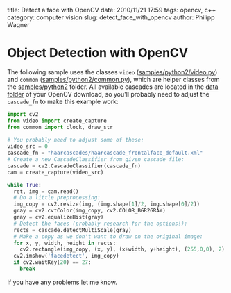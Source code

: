 title: Detect a face with OpenCV
date: 2010/11/21 17:59
tags: opencv, c++
category: computer vision
slug: detect_face_with_opencv
author: Philipp Wagner

# Object Detection with OpenCV #

The following sample uses the classes ``video`` ([samples/python2/video.py](http://code.opencv.org/projects/opencv/repository/revisions/master/changes/samples/python2/video.py)) and ``common`` ([samples/python2/common.py](http://code.opencv.org/projects/opencv/repository/revisions/master/changes/samples/python2/common.py)), which are helper classes from the [samples/python2](http://code.opencv.org/projects/opencv/repository/revisions/master/show/samples/python2) folder. All available cascades are located in the [data folder](http://code.opencv.org/projects/opencv/repository/revisions/master/show/data) of your OpenCV download, so you'll probably need to adjust the ``cascade_fn`` to make this example work:

```python
import cv2
from video import create_capture
from common import clock, draw_str
 
# You probably need to adjust some of these:
video_src = 0
cascade_fn = "haarcascades/haarcascade_frontalface_default.xml"
# Create a new CascadeClassifier from given cascade file:
cascade = cv2.CascadeClassifier(cascade_fn)
cam = create_capture(video_src)

while True:
  ret, img = cam.read()
  # Do a little preprocessing:
  img_copy = cv2.resize(img, (img.shape[1]/2, img.shape[0]/2))
  gray = cv2.cvtColor(img_copy, cv2.COLOR_BGR2GRAY)
  gray = cv2.equalizeHist(gray)
  # Detect the faces (probably research for the options!):
  rects = cascade.detectMultiScale(gray)
  # Make a copy as we don't want to draw on the original image:
  for x, y, width, height in rects:
    cv2.rectangle(img_copy, (x, y), (x+width, y+height), (255,0,0), 2)
  cv2.imshow('facedetect', img_copy)
  if cv2.waitKey(20) == 27:
    break
```

If you have any problems let me know.

